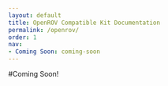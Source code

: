 ```yaml
---
layout: default
title: OpenROV Compatible Kit Documentation
permalink: /openrov/
order: 1
nav:
- Coming Soon: coming-soon
---
```


#Coming Soon!